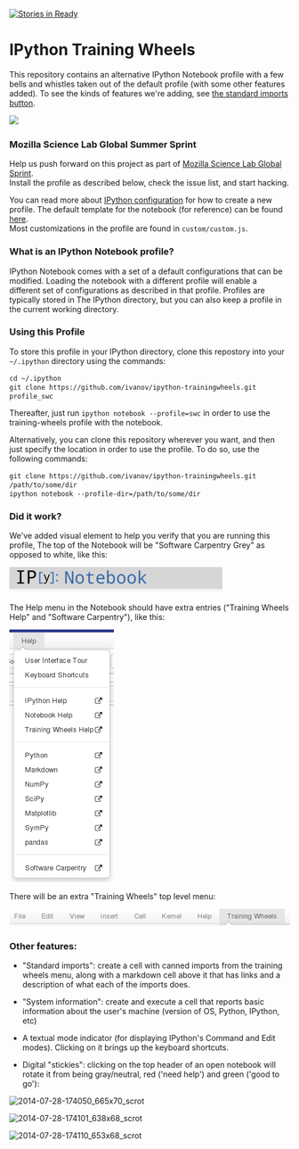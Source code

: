 [![Stories in Ready](https://badge.waffle.io/ivanov/ipython-trainingwheels.png?label=ready&title=Ready)](https://waffle.io/ivanov/ipython-trainingwheels)
# IPython Training Wheels

This repository contains an alternative IPython Notebook profile
with a few bells and whistles taken out of the default profile 
(with some other features added).  To see the kinds of features we're adding,
see [the standard
imports button](https://github.com/ivanov/ipython-trainingwheels/pull/12).

![](https://cloud.githubusercontent.com/assets/118211/3665994/e24c8be4-11eb-11e4-856d-2506249ff261.png)

### Mozilla Science Lab Global Summer Sprint

Help us push forward on this project as part of [Mozilla Science Lab Global
Sprint](https://etherpad.mozilla.org/sciencelab-2014summersprint-ipython-novice-profile).  
Install the profile as described below, check the issue list, and start hacking.  

You can read more about [IPython configuration](http://ipython.org/ipython-doc/dev/config/intro.html)
for how to create a new profile.  The default template for the notebook (for reference) 
can be found [here](https://github.com/ipython/ipython/blob/master/IPython/html/templates/notebook.html).  
Most customizations in the profile are found in `custom/custom.js`.  

### What is an IPython Notebook profile?  

IPython Notebook comes with a set of a default configurations that 
can be modified. Loading the notebook with a different profile will enable a 
different set of configurations as described in that profile.  Profiles are 
typically stored in The IPython directory, but you can also keep a profile in the current 
working directory.  

### Using this Profile

To store this profile in your IPython directory, clone this repostory 
into your `~/.ipython` directory using the commands: 

    cd ~/.ipython
    git clone https://github.com/ivanov/ipython-trainingwheels.git profile_swc

Thereafter, just run `ipython notebook --profile=swc` in order to use the training-wheels
profile with the notebook.  

Alternatively, you can clone this repository wherever you want, and then just
specify the location in order to use the profile.  To do so, use the following commands:

    git clone https://github.com/ivanov/ipython-trainingwheels.git /path/to/some/dir
    ipython notebook --profile-dir=/path/to/some/dir

### Did it work?

We've added visual element to help you verify that you are running this profile,
The top of the Notebook will be "Software Carpentry Grey" as opposed to white,
like this:

![](/images/header.png)

The Help menu in the Notebook should have extra entries ("Training Wheels
Help" and "Software Carpentry"), like this:

![](/images/help_menu.png)

There will be an extra "Training Wheels" top level menu:

![](/images/top_menu.png)

### Other features:

* "Standard imports": create a cell with canned imports from the training
  wheels menu, along with a markdown cell above it that has links and a
  description of what each of the imports does.

* "System information": create and execute a cell that reports basic information
  about the user's machine (version of OS, Python, IPython, etc)

* A textual mode indicator (for displaying IPython's Command and Edit modes).
  Clicking on it brings up the keyboard shortcuts.

* Digital "stickies": clicking on the top header of an open notebook will rotate
  it from being gray/neutral, red ('need help') and green ('good to go'):

![2014-07-28-174050_665x70_scrot](https://cloud.githubusercontent.com/assets/118211/3729229/1cf35c1a-16b9-11e4-9f07-638ba16d4e94.png)

![2014-07-28-174101_638x68_scrot](https://cloud.githubusercontent.com/assets/118211/3729228/1cf1a118-16b9-11e4-98cf-95872d2368c1.png)

![2014-07-28-174110_653x68_scrot](https://cloud.githubusercontent.com/assets/118211/3729227/1cf10f8c-16b9-11e4-96d6-e81783656032.png)

